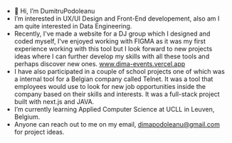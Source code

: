 - 👋 Hi, I’m DumitruPodoleanu
-  I’m interested in UX/UI Design and Front-End developement, also am I am quite interested in Data Engineering.
-  Recently, I've made a website for a DJ group which I designed and coded myself, I've enjoyed working with FIGMA as it was my first experience working with this tool but I look forward to new projects ideas where I can further develop my skills with all these tools and perhaps discover new ones. www.dima-events.vercel.app
-  I have also participated in a couple of school projects one of which was a internal tool for a Belgian company called Telnet. It was a tool that employees would use to look for new job opportunities inside the company based on their skills and interests. It was a full-stack project built with next.js and JAVA.
-  I’m currently learning Applied Computer Science at UCLL in Leuven, Belgium.
-  Anyone can reach out to me on my email, dimapodoleanu@gmail.com for project ideas.

